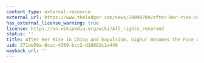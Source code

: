 ```yaml
---
content_type: external-resource
external_url: https://www.theledger.com/news/20090709/after-her-rise-in-china-and-expulsion-a-uighur-becomes-the-face-of-her-people/1
has_external_license_warning: true
license: https://en.wikipedia.org/wiki/All_rights_reserved
status: ''
title: After Her Rise in China and Expulsion, Uighur Becomes the Face of Her People
uid: 371de59a-8cac-4309-bcc2-d10082c1a449
wayback_url: ''
---
```

